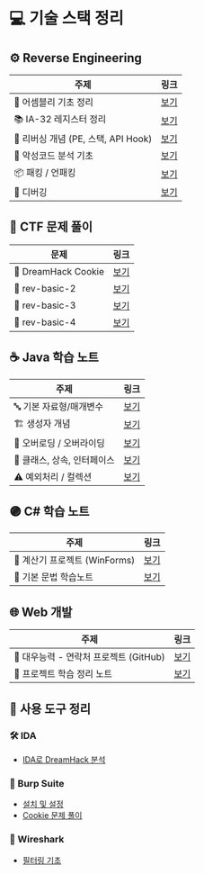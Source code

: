 # 💻 기술 스택 정리

## ⚙️ Reverse Engineering

| 주제 | 링크 |
|------|------|
| 🔧 어셈블리 기초 정리 | [보기](https://velog.io/@m0ng/어셈블리어-주요-명령어-정리) |
| 📚 IA-32 레지스터 정리 | [보기](https://velog.io/@m0ng/IA-32-스택-구조-정리) |
| 🧠 리버싱 개념 (PE, 스택, API Hook) | [보기](https://velog.io/@m0ng/%EB%A6%AC%EB%B2%84%EC%8B%B1-PE%EC%8A%A4%ED%83%9DAPI-Hook-%EA%B0%9C%EB%85%90) |
| 🧬 악성코드 분석 기초 | [보기](https://velog.io/@m0ng/%EB%A6%AC%EB%B2%84%EC%8B%B1-%EC%95%85%EC%84%B1%EC%BD%94%EB%93%9C-%EB%B6%84%EC%84%9D-%EA%B8%B0%EC%B4%88) |
| 📦 패킹 / 언패킹 | [보기](https://velog.io/@m0ng/%EB%A6%AC%EB%B2%84%EC%8B%B1-packingunpacking) |
| 🐞 디버깅 | [보기](https://velog.io/@m0ng/%EB%A6%AC%EB%B2%84%EC%8B%B1-%EB%94%94%EB%B2%84%EA%B9%85) |


## 🧠 CTF 문제 풀이

| 문제 | 링크 |
|------|------|
| 🍪 DreamHack Cookie | [보기](https://velog.io/@m0ng/DreamHack-Cookie-문제-풀이) |
| 🧩 rev-basic-2 | [보기](https://velog.io/@m0ng/DreamHack-rev-basic-2) |
| 🧩 rev-basic-3 | [보기](https://velog.io/@m0ng/Dreamhack-rev-basic-3) |
| 🧩 rev-basic-4 | [보기](https://velog.io/@m0ng/Dreamhack-rev-basic-4) |


## ☕ Java 학습 노트

| 주제 | 링크 |
|------|------|
| 🔤 기본 자료형/매개변수 | [보기](https://velog.io/@m0ng/Java-정리) |
| 🏗 생성자 개념 | [보기](https://velog.io/@m0ng/Java-Note-생성자) |
| 🔁 오버로딩 / 오버라이딩 | [보기](https://velog.io/@m0ng/Java-학습노트-메소드-오버로딩) |
| 🧱 클래스, 상속, 인터페이스 | [보기](https://velog.io/@m0ng/Java-%ED%81%B4%EB%9E%98%EC%8A%A4%EA%B0%9D%EC%B2%B4%EC%A0%91%EA%B7%BC%EC%A0%9C%EC%96%B4%EC%9E%90%EC%83%81%EC%86%8D%EC%B6%94%EC%83%81%ED%99%94%EC%9D%B8%ED%84%B0%ED%8E%98%EC%9D%B4%EC%8A%A4) |
| ⚠ 예외처리 / 컬렉션 | [보기](https://velog.io/@m0ng/Java-%EC%98%88%EC%99%B8%EC%B2%98%EB%A6%AC%EC%BB%AC%EB%A0%89%EC%85%98%ED%94%84%EB%A0%88%EC%9E%84%EC%9B%8C%ED%81%AC) |


## 🟣 C# 학습 노트

| 주제 | 링크 |
|------|------|
| 🧮 계산기 프로젝트 (WinForms) | [보기](https://velog.io/@m0ng/C-WinForms-계산기-만들기) |
| 📘 기본 문법 학습노트 | [보기](https://velog.io/@m0ng/C-기본-문법-학습노트) |


## 🌐 Web 개발

| 주제 | 링크 |
|------|------|
| 📂 대우능력 - 연락처 프로젝트 (GitHub) | [보기](https://github.com/HubMong/phone/tree/main) |
| 📒 프로젝트 학습 정리 노트 | [보기](https://velog.io/@m0ng/%EC%9B%B9-%EA%B0%9C%EB%B0%9C-%ED%95%99%EC%8A%B5-%EB%85%B8%ED%8A%B8) |


## 🧰 사용 도구 정리

### 🛠 IDA

- [IDA로 DreamHack 분석](https://velog.io/@m0ng/Dreamhack-rev-basic-3)

### 🔐 Burp Suite

- [설치 및 설정](https://velog.io/@m0ng/Burp-Suite-설치)
- [Cookie 문제 풀이](https://velog.io/@m0ng/Burp-Suite-cookies-문제-풀이)

### 📡 Wireshark

- [필터링 기초](https://velog.io/@m0ng/Wireshark-필터링-기초-학습노트)

